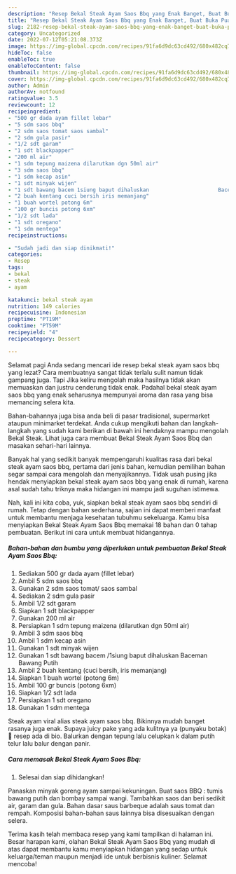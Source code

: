 ```yaml
---
description: "Resep Bekal Steak Ayam Saos Bbq yang Enak Banget, Buat Buka Puasa Bisa Manjain Lidah"
title: "Resep Bekal Steak Ayam Saos Bbq yang Enak Banget, Buat Buka Puasa Bisa Manjain Lidah"
slug: 2182-resep-bekal-steak-ayam-saos-bbq-yang-enak-banget-buat-buka-puasa-bisa-manjain-lidah
category: Uncategorized
date: 2022-07-12T05:21:08.373Z
image: https://img-global.cpcdn.com/recipes/91fa6d9dc63cd492/680x482cq70/bekal-steak-ayam-saos-bbq-foto-resep-utama.jpg
hideToc: false
enableToc: true
enableTocContent: false
thumbnail: https://img-global.cpcdn.com/recipes/91fa6d9dc63cd492/680x482cq70/bekal-steak-ayam-saos-bbq-foto-resep-utama.jpg
cover: https://img-global.cpcdn.com/recipes/91fa6d9dc63cd492/680x482cq70/bekal-steak-ayam-saos-bbq-foto-resep-utama.jpg
author: Admin
authorAv: notfound
ratingvalue: 3.5
reviewcount: 12
recipeingredient:
- "500 gr dada ayam fillet lebar"
- "5 sdm saos bbq"
- "2 sdm saos tomat saos sambal"
- "2 sdm gula pasir"
- "1/2 sdt garam"
- "1 sdt blackpapper"
- "200 ml air"
- "1 sdm tepung maizena dilarutkan dgn 50ml air"
- "3 sdm saos bbq"
- "1 sdm kecap asin"
- "1 sdt minyak wijen"
- "1 sdt bawang bacem 1siung baput dihaluskan                      Baceman Bawang Putih"
- "2 buah kentang cuci bersih iris memanjang"
- "1 buah wortel potong 6m"
- "100 gr buncis potong 6xm"
- "1/2 sdt lada"
- "1 sdt oregano"
- "1 sdm mentega"
recipeinstructions:

- "Sudah jadi dan siap dinikmati!"
categories:
- Resep
tags:
- bekal
- steak
- ayam

katakunci: bekal steak ayam 
nutrition: 149 calories
recipecuisine: Indonesian
preptime: "PT19M"
cooktime: "PT59M"
recipeyield: "4"
recipecategory: Dessert

---
```



Selamat pagi Anda sedang mencari ide resep bekal steak ayam saos bbq yang lezat? Cara membuatnya sangat tidak terlalu sulit namun tidak gampang juga. Tapi Jika keliru mengolah maka hasilnya tidak akan memuaskan dan justru cenderung tidak enak. Padahal bekal steak ayam saos bbq yang enak seharusnya mempunyai aroma dan rasa yang bisa memancing selera kita.


Bahan-bahannya juga bisa anda beli di pasar tradisional, supermarket ataupun minimarket terdekat. Anda cukup mengikuti bahan dan langkah-langkah yang sudah kami berikan di bawah ini hendaknya mampu mengolah Bekal Steak. Lihat juga cara membuat Bekal Steak Ayam Saos Bbq dan masakan sehari-hari lainnya.

Banyak hal yang sedikit banyak mempengaruhi kualitas rasa dari bekal steak ayam saos bbq, pertama dari jenis bahan, kemudian pemilihan bahan segar sampai cara mengolah dan menyajikannya. Tidak usah pusing jika hendak menyiapkan bekal steak ayam saos bbq yang enak di rumah, karena asal sudah tahu triknya maka hidangan ini mampu jadi suguhan istimewa.


Nah, kali ini kita coba, yuk, siapkan bekal steak ayam saos bbq sendiri di rumah. Tetap dengan bahan sederhana, sajian ini dapat memberi manfaat untuk membantu menjaga kesehatan tubuhmu sekeluarga. Kamu bisa menyiapkan Bekal Steak Ayam Saos Bbq memakai 18 bahan dan 0 tahap pembuatan. Berikut ini cara untuk membuat hidangannya.

<!--inarticleads1-->

##### Bahan-bahan dan bumbu yang diperlukan untuk pembuatan Bekal Steak Ayam Saos Bbq:

1. Sediakan 500 gr dada ayam (fillet lebar)
1. Ambil 5 sdm saos bbq
1. Gunakan 2 sdm saos tomat/ saos sambal
1. Sediakan 2 sdm gula pasir
1. Ambil 1/2 sdt garam
1. Siapkan 1 sdt blackpapper
1. Gunakan 200 ml air
1. Persiapkan 1 sdm tepung maizena (dilarutkan dgn 50ml air)
1. Ambil 3 sdm saos bbq
1. Ambil 1 sdm kecap asin
1. Gunakan 1 sdt minyak wijen
1. Gunakan 1 sdt bawang bacem /1siung baput dihaluskan                      Baceman Bawang Putih
1. Ambil 2 buah kentang (cuci bersih, iris memanjang)
1. Siapkan 1 buah wortel (potong 6m)
1. Ambil 100 gr buncis (potong 6xm)
1. Siapkan 1/2 sdt lada
1. Persiapkan 1 sdt oregano
1. Gunakan 1 sdm mentega


Steak ayam viral alias steak ayam saos bbq. Bikinnya mudah banget rasanya juga enak. Supaya juicy pake yang ada kulitnya ya (punyaku botak) 🥺 resep ada di bio. Balurkan dengan tepung lalu celupkan k dalam putih telur lalu balur dengan panir. 

<!--inarticleads2-->

##### Cara memasak Bekal Steak Ayam Saos Bbq:


1. Selesai dan siap dihidangkan!

Panaskan minyak goreng ayam sampai kekuningan. Buat saos BBQ : tumis bawang putih dan bombay sampai wangi. Tambahkan saos dan beri sedikit air, garam dan gula. Bahan dasar saus barbeque adalah saus tomat dan rempah. Komposisi bahan-bahan saus lainnya bisa disesuaikan dengan selera. 

Terima kasih telah membaca resep yang kami tampilkan di halaman ini. Besar harapan kami, olahan Bekal Steak Ayam Saos Bbq yang mudah di atas dapat membantu kamu menyiapkan hidangan yang sedap untuk keluarga/teman maupun menjadi ide untuk berbisnis kuliner. Selamat mencoba!
